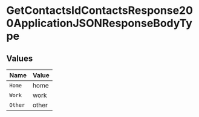 # GetContactsIdContactsResponse200ApplicationJSONResponseBodyType


## Values

| Name    | Value   |
| ------- | ------- |
| `Home`  | home    |
| `Work`  | work    |
| `Other` | other   |
